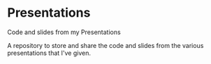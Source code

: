 Presentations
==========

Code and slides from my Presentations

A repository to store and share the code and slides from the various presentations that I've given.
